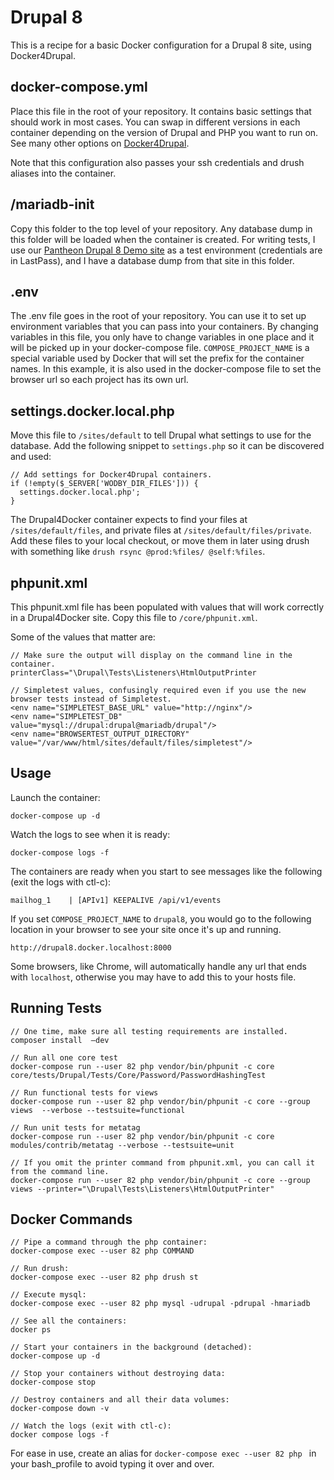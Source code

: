 # Drupal 8

This is a recipe for a basic Docker configuration for a Drupal 8 site, using Docker4Drupal.

## docker-compose.yml
Place this file in the root of your repository. It contains basic settings that should work in most cases. You can swap in different versions in each container depending on the version of Drupal and PHP you want to run on. See many other options on [Docker4Drupal](https://github.com/wodby/docker4drupal/blob/master/docker-compose.yml).

Note that this configuration also passes your ssh credentials and drush aliases into the container.

## /mariadb-init

Copy this folder to the top level of your repository. Any database dump in this folder will be loaded when the container is created. For writing tests, I use our [Pantheon Drupal 8 Demo site](https://dashboard.pantheon.io/sites/0b158d4b-5278-414b-8150-6afb75ac1f8e#dev/code)  as a test environment (credentials are in LastPass), and I have a database dump from that site in this folder.

## .env
The .env file goes in the root of your repository. You can use it to set up environment variables that you can pass into your containers. By changing variables in this file, you only have to change variables in one place and it will be picked up in your docker-compose file. `COMPOSE_PROJECT_NAME` is a special variable used by Docker that will set the prefix for the container names. In this example, it is also used in the docker-compose file to set the browser url so each project has its own url.

## settings.docker.local.php
Move this file to `/sites/default` to tell Drupal what settings to use for the database. Add the following snippet to `settings.php` so it can be discovered and used:

```
// Add settings for Docker4Drupal containers.
if (!empty($_SERVER['WODBY_DIR_FILES'])) {
  settings.docker.local.php';
}
```

The Drupal4Docker container expects to find your files at `/sites/default/files`, and private files at `/sites/default/files/private`. 
Add these files to your local checkout, or move them in later using drush with something like `drush rsync @prod:%files/ @self:%files`.

## phpunit.xml

This phpunit.xml file has been populated with values that will work correctly in a Drupal4Docker site. Copy this file to `/core/phpunit.xml`.

Some of the values that matter are:

```
// Make sure the output will display on the command line in the container.
printerClass="\Drupal\Tests\Listeners\HtmlOutputPrinter

// Simpletest values, confusingly required even if you use the new browser tests instead of Simpletest.
<env name="SIMPLETEST_BASE_URL" value="http://nginx"/>
<env name="SIMPLETEST_DB" value="mysql://drupal:drupal@mariadb/drupal"/>
<env name="BROWSERTEST_OUTPUT_DIRECTORY" value="/var/www/html/sites/default/files/simpletest"/>

```

## Usage

Launch the container:

```
docker-compose up -d
```
Watch the logs to see when it is ready:

```
docker-compose logs -f
```

The containers are ready when you start to see messages like the following (exit the logs with ctl-c):

```
mailhog_1    | [APIv1] KEEPALIVE /api/v1/events
```

If you set `COMPOSE_PROJECT_NAME` to `drupal8`, you would go to the following location in your browser to see your site once it's up and running. 

```
http://drupal8.docker.localhost:8000
```

Some browsers, like Chrome, will automatically handle any url that ends with `localhost`, otherwise you may have to add this to your hosts file. 


## Running Tests

```
// One time, make sure all testing requirements are installed.
composer install  —dev

// Run all one core test
docker-compose run --user 82 php vendor/bin/phpunit -c core core/tests/Drupal/Tests/Core/Password/PasswordHashingTest

// Run functional tests for views
docker-compose run --user 82 php vendor/bin/phpunit -c core --group views  --verbose --testsuite=functional

// Run unit tests for metatag
docker-compose run --user 82 php vendor/bin/phpunit -c core modules/contrib/metatag --verbose --testsuite=unit

// If you omit the printer command from phpunit.xml, you can call it from the command line.
docker-compose run --user 82 php vendor/bin/phpunit -c core --group views --printer="\Drupal\Tests\Listeners\HtmlOutputPrinter"

```

## Docker Commands

```
// Pipe a command through the php container:
docker-compose exec --user 82 php COMMAND

// Run drush:
docker-compose exec --user 82 php drush st

// Execute mysql:
docker-compose exec --user 82 php mysql -udrupal -pdrupal -hmariadb

// See all the containers:
docker ps

// Start your containers in the background (detached):
docker-compose up -d

// Stop your containers without destroying data:
docker-compose stop

// Destroy containers and all their data volumes:
docker-compose down -v

// Watch the logs (exit with ctl-c):
docker compose logs -f

```

For ease in use, create an alias for `docker-compose exec --user 82 php ` in your bash_profile to avoid typing it over and over.
